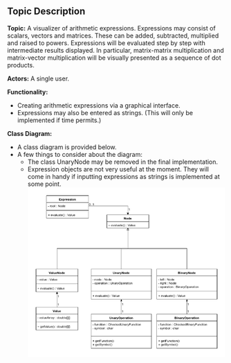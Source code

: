 ## Topic Description

**Topic:**
A visualizer of arithmetic expressions. Expressions may consist of scalars, vectors and matrices. These can be added, subtracted, multiplied and raised to powers. Expressions will be evaluated step by step with intermediate results displayed. In particular, matrix-matrix multiplication and matrix-vector multiplication will be visually presented as a sequence of dot products.

**Actors:**
A single user.

**Functionality:**
* Creating arithmetic expressions via a graphical interface.
* Expressions may also be entered as strings. (This will only be implemented if time permits.)

**Class Diagram:**
* A class diagram is provided below.
* A few things to consider about the diagram:
  * The class UnaryNode may be removed in the final implementation.
  * Expression objects are not very useful at the moment. They will come in handy if inputting expressions as strings is implemented at some point.
![Alt Class Diagram](ClassDiagram.png "Class Diagram")
